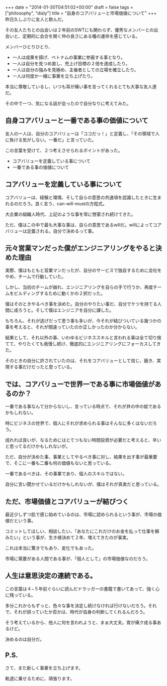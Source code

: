 +++
date = "2014-01-30T04:51:02+00:00"
draft = false
tags = ["philosophy", "dialy"]
title = "自身のコアバリューと市場価値について"
+++
昨日久しぶりに友人と飲んだ。

その友人たちとの出会いは２年前のSWTにも関わらず、優秀なメンバーとの出会いと、定期的に会合を開く仲の良さにある種の運命を感じている。

メンバーひとりひとり、

* 一人は成果を揚げ、ベトナムの事業に参画する事となり。
* 一人は自分を見つめ直し、売上げ目標の２倍を達成したり。
* 一人は自分の強みを見極め、主催者としての立場を確立したり。
* 一人は何度か一緒に事業を立ち上げたり。

本当に尊敬しているし、いつも耳が痛い事を言ってくれるとても大事な友人達だ。

その中で一つ、気になる話が会ったので自分なりに考えてみた。

## 自身コアバリューと一番である事の価値について

友人の一人は、自分のコアバリューは「ココだっ！」と定義し、「その領域で人に負ける気がしない。一番だ」と言っていた。

この言葉を受けて、２つ考えさせられるポイントがあった。

* コアバリューを定義している事について
* 一番である事の価値について

## コアバリューを定義している事について

コアバリューは、経験と環境、そして自らの意思の共通項を認識したときに生まれるのだろう。良く言う、can-will-mustの方程式。

大企業の組織人時代、上記のような事を常に啓蒙され続けてきた。

ただ、僕はこの中で最も大事な事は、自らの意思であるwillだ。willによってコアバリューは定義される。自分で決めるって事。

## 元々営業マンだった僕がエンジニアリングをやると決めた理由

実際、僕はもともと営業マンだったが、自分のサービスで独自するために会社をやめ、チームで行動していた。

しかし、当初のチームが崩れ、エンジニアリングを自らの手で行うか、再度チームをビルディングするために動くかの２択だった。

僕はそのときやるべき事を決めた。自分のやりたい事だ、自分でケツを持てる人間に成ろうと。そして僕はエンジニアを自分に課した。

もちろん、それが逃げだって思う事も多いが、今それが結びついている幾つかの事を考えると、それが間違っていたのか正しかったのか分からない。

結果として、それ以外の事、いわゆるビジネススキルと言われる事は全て切り捨てて、やりたくても我慢し続け、徹底的にエンジニアリングにフォーカスしてきた。

そのときの自分に許されていたのは、それをコアバリューとして信じ、磨き、実現する事だけだったと思っている。

## では、コアバリューで世界一である事に市場価値があるのか？

一番である事なんて分からないし、言っている時点で、それが井の中の蛙であるかもしれない。

特にビジネスの世界で、個人にそれが求められる事はそんなに多くはないだろう。

成れれば良いが、なるためにはとてつもない時間投資が必要だと考えると、辛いと思ってるだけかもしれないが。

ただ、自分が決めた事、事業としてやるべき事に対し、結果を出す事が最重要で、そこに一番も二番も何の価値もないと思っている。

一番であるべきは、その事業であり、個人のスキルではない。

自分に言い聞かせているだけかもしれないが、僕はそれが真実だと思っている。

## ただ、市場価値とコアバリューが結びつく

最近少しずつ肌で感じ始めているのは、市場に認められるという事が、市場の価値だという事。

コミットしてほしい、相談したい、「あなたにこれだけのお金を払って仕事を頼みたい」という事が、生き様決めて２年、増えてきたのが事実。

これは本当に驚きでもあり、変化でもあった。

市場に需要がある人間である事が、「個人として」の市場価値なのだろう。

## 人生は意思決定の連続である。

この言葉は４−５年前ぐらいに読んだドラッガーの書籍で書いてあって、強く心に残っている。

多分これからもずっと、色々な事を決定し続けなければ行けないだろう。それで、それが誤っていたか否かは、時代が自身の判断してくれるんだろう。

そう考えているから、他人に何を言われようと、まぁ大丈夫。胃が痛ク成る事あるけど。

決めるのは自分だ。

## P.S.

さて、また新しく事業を立ち上げます。

軌道に乗せるために、頑張ります。
